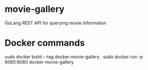 # movie-gallery
GoLang REST API for querying movie information

# Docker commands
sudo docker build --tag docker-movie-gallery .
sudo docker run -p 8080:8080 docker-movie-gallery
